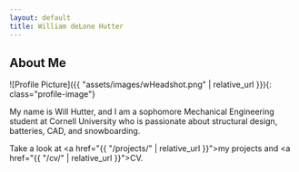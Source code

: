 ```yaml
---
layout: default
title: William deLone Hutter
---
```


## About Me


![Profile Picture]({{ "assets/images/wHeadshot.png" | relative_url }}){: class="profile-image"}

 
My name is Will Hutter, and I am a sophomore Mechanical Engineering student at Cornell University who is passionate about structural design, batteries, CAD, and snowboarding.

Take a look at <a href="{{ "/projects/" | relative_url }}">my projects</a> and <a href="{{ "/cv/" | relative_url }}">CV</a>.
